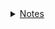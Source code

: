 <div id="content_tree"><details><summary><a href="https://github.com/hzwdachui/Notes/tree/master/.">Notes</a></summary><blockquote id="https://github.com/hzwdachui/Notes/tree/master/."><details><summary><a href="https://github.com/hzwdachui/Notes/tree/master/C">C</a></summary><blockquote id="https://github.com/hzwdachui/Notes/tree/master/C"><p id="https://github.com/hzwdachui/Notes/blob/master/C/C_notes.md"><a href="https://github.com/hzwdachui/Notes/blob/master/C/C_notes.md">C_notes.md</a></p><p id="https://github.com/hzwdachui/Notes/blob/master/C/gdb.md"><a href="https://github.com/hzwdachui/Notes/blob/master/C/gdb.md">gdb.md</a></p><p id="https://github.com/hzwdachui/Notes/blob/master/C/Makefile.md"><a href="https://github.com/hzwdachui/Notes/blob/master/C/Makefile.md">Makefile.md</a></p><p id="https://github.com/hzwdachui/Notes/blob/master/C/valgrind.md"><a href="https://github.com/hzwdachui/Notes/blob/master/C/valgrind.md">valgrind.md</a></p></blockquote></details><p id="https://github.com/hzwdachui/Notes/blob/master/cheatsheet.py"><a href="https://github.com/hzwdachui/Notes/blob/master/cheatsheet.py">cheatsheet.py</a></p><details><summary><a href="https://github.com/hzwdachui/Notes/tree/master/Docker">Docker</a></summary><blockquote id="https://github.com/hzwdachui/Notes/tree/master/Docker"><p id="https://github.com/hzwdachui/Notes/blob/master/Docker/Docker-compose%20部署Flask+celery+MySQL+redis.md"><a href="https://github.com/hzwdachui/Notes/blob/master/Docker/Docker-compose%20部署Flask+celery+MySQL+redis.md">Docker-compose 部署Flask+celery+MySQL+redis.md</a></p><p id="https://github.com/hzwdachui/Notes/blob/master/Docker/Docker.md"><a href="https://github.com/hzwdachui/Notes/blob/master/Docker/Docker.md">Docker.md</a></p><p id="https://github.com/hzwdachui/Notes/blob/master/Docker/docker镜像减小一次经历.md"><a href="https://github.com/hzwdachui/Notes/blob/master/Docker/docker镜像减小一次经历.md">docker镜像减小一次经历.md</a></p></blockquote></details><p id="https://github.com/hzwdachui/Notes/blob/master/generate_content.py"><a href="https://github.com/hzwdachui/Notes/blob/master/generate_content.py">generate_content.py</a></p><p id="https://github.com/hzwdachui/Notes/blob/master/generate_content2.py"><a href="https://github.com/hzwdachui/Notes/blob/master/generate_content2.py">generate_content2.py</a></p><p id="https://github.com/hzwdachui/Notes/blob/master/generate_content3.py"><a href="https://github.com/hzwdachui/Notes/blob/master/generate_content3.py">generate_content3.py</a></p><details><summary><a href="https://github.com/hzwdachui/Notes/tree/master/Java笔记">Java笔记</a></summary><blockquote id="https://github.com/hzwdachui/Notes/tree/master/Java笔记"><p id="https://github.com/hzwdachui/Notes/blob/master/Java笔记/Java%20Concurrency.md"><a href="https://github.com/hzwdachui/Notes/blob/master/Java笔记/Java%20Concurrency.md">Java Concurrency.md</a></p><details><summary><a href="https://github.com/hzwdachui/Notes/tree/master/Java笔记/Java后端面试">Java后端面试</a></summary><blockquote id="https://github.com/hzwdachui/Notes/tree/master/Java笔记/Java后端面试"><p id="https://github.com/hzwdachui/Notes/blob/master/Java笔记/Java后端面试/Android基础.md"><a href="https://github.com/hzwdachui/Notes/blob/master/Java笔记/Java后端面试/Android基础.md">Android基础.md</a></p><p id="https://github.com/hzwdachui/Notes/blob/master/Java笔记/Java后端面试/HashTable.md"><a href="https://github.com/hzwdachui/Notes/blob/master/Java笔记/Java后端面试/HashTable.md">HashTable.md</a></p><p id="https://github.com/hzwdachui/Notes/blob/master/Java笔记/Java后端面试/Java多线程和并发.md"><a href="https://github.com/hzwdachui/Notes/blob/master/Java笔记/Java后端面试/Java多线程和并发.md">Java多线程和并发.md</a></p><p id="https://github.com/hzwdachui/Notes/blob/master/Java笔记/Java后端面试/JVM.md"><a href="https://github.com/hzwdachui/Notes/blob/master/Java笔记/Java后端面试/JVM.md">JVM.md</a></p><p id="https://github.com/hzwdachui/Notes/blob/master/Java笔记/Java后端面试/OO.md"><a href="https://github.com/hzwdachui/Notes/blob/master/Java笔记/Java后端面试/OO.md">OO.md</a></p><p id="https://github.com/hzwdachui/Notes/blob/master/Java笔记/Java后端面试/README.md"><a href="https://github.com/hzwdachui/Notes/blob/master/Java笔记/Java后端面试/README.md">README.md</a></p><p id="https://github.com/hzwdachui/Notes/blob/master/Java笔记/Java后端面试/Spring.md"><a href="https://github.com/hzwdachui/Notes/blob/master/Java笔记/Java后端面试/Spring.md">Spring.md</a></p><p id="https://github.com/hzwdachui/Notes/blob/master/Java笔记/Java后端面试/数据库基础.md"><a href="https://github.com/hzwdachui/Notes/blob/master/Java笔记/Java后端面试/数据库基础.md">数据库基础.md</a></p><p id="https://github.com/hzwdachui/Notes/blob/master/Java笔记/Java后端面试/算法.md"><a href="https://github.com/hzwdachui/Notes/blob/master/Java笔记/Java后端面试/算法.md">算法.md</a></p><p id="https://github.com/hzwdachui/Notes/blob/master/Java笔记/Java后端面试/计算机网络.md"><a href="https://github.com/hzwdachui/Notes/blob/master/Java笔记/Java后端面试/计算机网络.md">计算机网络.md</a></p><p id="https://github.com/hzwdachui/Notes/blob/master/Java笔记/Java后端面试/计算机网络OSI七层模型.jpg"><a href="https://github.com/hzwdachui/Notes/blob/master/Java笔记/Java后端面试/计算机网络OSI七层模型.jpg">计算机网络OSI七层模型.jpg</a></p><p id="https://github.com/hzwdachui/Notes/blob/master/Java笔记/Java后端面试/进程线程通信.md"><a href="https://github.com/hzwdachui/Notes/blob/master/Java笔记/Java后端面试/进程线程通信.md">进程线程通信.md</a></p></blockquote></details><details><summary><a href="https://github.com/hzwdachui/Notes/tree/master/Java笔记/Java并发编程的艺术">Java并发编程的艺术</a></summary><blockquote id="https://github.com/hzwdachui/Notes/tree/master/Java笔记/Java并发编程的艺术"><p id="https://github.com/hzwdachui/Notes/blob/master/Java笔记/Java并发编程的艺术/Java并发编程的艺术-13个原子操作类.md"><a href="https://github.com/hzwdachui/Notes/blob/master/Java笔记/Java并发编程的艺术/Java并发编程的艺术-13个原子操作类.md">Java并发编程的艺术-13个原子操作类.md</a></p><p id="https://github.com/hzwdachui/Notes/blob/master/Java笔记/Java并发编程的艺术/Java并发编程的艺术-Executor框架.md"><a href="https://github.com/hzwdachui/Notes/blob/master/Java笔记/Java并发编程的艺术/Java并发编程的艺术-Executor框架.md">Java并发编程的艺术-Executor框架.md</a></p><p id="https://github.com/hzwdachui/Notes/blob/master/Java笔记/Java并发编程的艺术/Java并发编程的艺术-Java中的并发工具类.md"><a href="https://github.com/hzwdachui/Notes/blob/master/Java笔记/Java并发编程的艺术/Java并发编程的艺术-Java中的并发工具类.md">Java并发编程的艺术-Java中的并发工具类.md</a></p><p id="https://github.com/hzwdachui/Notes/blob/master/Java笔记/Java并发编程的艺术/Java并发编程的艺术-Java中的线程池.md"><a href="https://github.com/hzwdachui/Notes/blob/master/Java笔记/Java并发编程的艺术/Java并发编程的艺术-Java中的线程池.md">Java并发编程的艺术-Java中的线程池.md</a></p><p id="https://github.com/hzwdachui/Notes/blob/master/Java笔记/Java并发编程的艺术/Java并发编程的艺术-Java中的锁.md"><a href="https://github.com/hzwdachui/Notes/blob/master/Java笔记/Java并发编程的艺术/Java并发编程的艺术-Java中的锁.md">Java并发编程的艺术-Java中的锁.md</a></p><p id="https://github.com/hzwdachui/Notes/blob/master/Java笔记/Java并发编程的艺术/Java并发编程的艺术-Java内存模型.md"><a href="https://github.com/hzwdachui/Notes/blob/master/Java笔记/Java并发编程的艺术/Java并发编程的艺术-Java内存模型.md">Java并发编程的艺术-Java内存模型.md</a></p><p id="https://github.com/hzwdachui/Notes/blob/master/Java笔记/Java并发编程的艺术/Java并发编程的艺术-Java并发容器和框架.md"><a href="https://github.com/hzwdachui/Notes/blob/master/Java笔记/Java并发编程的艺术/Java并发编程的艺术-Java并发容器和框架.md">Java并发编程的艺术-Java并发容器和框架.md</a></p><p id="https://github.com/hzwdachui/Notes/blob/master/Java笔记/Java并发编程的艺术/Java并发编程的艺术-Java并发机制的底层实现原理.md"><a href="https://github.com/hzwdachui/Notes/blob/master/Java笔记/Java并发编程的艺术/Java并发编程的艺术-Java并发机制的底层实现原理.md">Java并发编程的艺术-Java并发机制的底层实现原理.md</a></p><p id="https://github.com/hzwdachui/Notes/blob/master/Java笔记/Java并发编程的艺术/Java并发编程的艺术-并发编程的挑战.md"><a href="https://github.com/hzwdachui/Notes/blob/master/Java笔记/Java并发编程的艺术/Java并发编程的艺术-并发编程的挑战.md">Java并发编程的艺术-并发编程的挑战.md</a></p></blockquote></details><p id="https://github.com/hzwdachui/Notes/blob/master/Java笔记/Java笔记.md"><a href="https://github.com/hzwdachui/Notes/blob/master/Java笔记/Java笔记.md">Java笔记.md</a></p><details><summary><a href="https://github.com/hzwdachui/Notes/tree/master/Java笔记/Spring">Spring</a></summary><blockquote id="https://github.com/hzwdachui/Notes/tree/master/Java笔记/Spring"><p id="https://github.com/hzwdachui/Notes/blob/master/Java笔记/Spring/Spring.md"><a href="https://github.com/hzwdachui/Notes/blob/master/Java笔记/Spring/Spring.md">Spring.md</a></p></blockquote></details></blockquote></details><details><summary><a href="https://github.com/hzwdachui/Notes/tree/master/Mysql">Mysql</a></summary><blockquote id="https://github.com/hzwdachui/Notes/tree/master/Mysql"><p id="https://github.com/hzwdachui/Notes/blob/master/Mysql/MySQL使用笔记.md"><a href="https://github.com/hzwdachui/Notes/blob/master/Mysql/MySQL使用笔记.md">MySQL使用笔记.md</a></p><p id="https://github.com/hzwdachui/Notes/blob/master/Mysql/MySQL数据库.md"><a href="https://github.com/hzwdachui/Notes/blob/master/Mysql/MySQL数据库.md">MySQL数据库.md</a></p><p id="https://github.com/hzwdachui/Notes/blob/master/Mysql/sql面试.md"><a href="https://github.com/hzwdachui/Notes/blob/master/Mysql/sql面试.md">sql面试.md</a></p><p id="https://github.com/hzwdachui/Notes/blob/master/Mysql/删除.png"><a href="https://github.com/hzwdachui/Notes/blob/master/Mysql/删除.png">删除.png</a></p><p id="https://github.com/hzwdachui/Notes/blob/master/Mysql/插入.png"><a href="https://github.com/hzwdachui/Notes/blob/master/Mysql/插入.png">插入.png</a></p><p id="https://github.com/hzwdachui/Notes/blob/master/Mysql/数据库增量任务.md"><a href="https://github.com/hzwdachui/Notes/blob/master/Mysql/数据库增量任务.md">数据库增量任务.md</a></p><p id="https://github.com/hzwdachui/Notes/blob/master/Mysql/数据库查询优化.md"><a href="https://github.com/hzwdachui/Notes/blob/master/Mysql/数据库查询优化.md">数据库查询优化.md</a></p><p id="https://github.com/hzwdachui/Notes/blob/master/Mysql/补充知识点.md"><a href="https://github.com/hzwdachui/Notes/blob/master/Mysql/补充知识点.md">补充知识点.md</a></p></blockquote></details><details><summary><a href="https://github.com/hzwdachui/Notes/tree/master/Nodemcu">Nodemcu</a></summary><blockquote id="https://github.com/hzwdachui/Notes/tree/master/Nodemcu"><p id="https://github.com/hzwdachui/Notes/blob/master/Nodemcu/Keypad.png"><a href="https://github.com/hzwdachui/Notes/blob/master/Nodemcu/Keypad.png">Keypad.png</a></p><p id="https://github.com/hzwdachui/Notes/blob/master/Nodemcu/Keypad_ESP8266_Steckplatine.png"><a href="https://github.com/hzwdachui/Notes/blob/master/Nodemcu/Keypad_ESP8266_Steckplatine.png">Keypad_ESP8266_Steckplatine.png</a></p><p id="https://github.com/hzwdachui/Notes/blob/master/Nodemcu/NodeMCU%20GPIOs.png"><a href="https://github.com/hzwdachui/Notes/blob/master/Nodemcu/NodeMCU%20GPIOs.png">NodeMCU GPIOs.png</a></p><p id="https://github.com/hzwdachui/Notes/blob/master/Nodemcu/Nodemcu%20http%20server.md"><a href="https://github.com/hzwdachui/Notes/blob/master/Nodemcu/Nodemcu%20http%20server.md">Nodemcu http server.md</a></p><p id="https://github.com/hzwdachui/Notes/blob/master/Nodemcu/Nodemcu%20使用Arduino%20IDE运行示例程序.md"><a href="https://github.com/hzwdachui/Notes/blob/master/Nodemcu/Nodemcu%20使用Arduino%20IDE运行示例程序.md">Nodemcu 使用Arduino IDE运行示例程序.md</a></p><p id="https://github.com/hzwdachui/Notes/blob/master/Nodemcu/Nodemcu数字键盘.md"><a href="https://github.com/hzwdachui/Notes/blob/master/Nodemcu/Nodemcu数字键盘.md">Nodemcu数字键盘.md</a></p><p id="https://github.com/hzwdachui/Notes/blob/master/Nodemcu/Nodemcu通讯.md"><a href="https://github.com/hzwdachui/Notes/blob/master/Nodemcu/Nodemcu通讯.md">Nodemcu通讯.md</a></p><p id="https://github.com/hzwdachui/Notes/blob/master/Nodemcu/result.png"><a href="https://github.com/hzwdachui/Notes/blob/master/Nodemcu/result.png">result.png</a></p></blockquote></details><details><summary><a href="https://github.com/hzwdachui/Notes/tree/master/Pyhton笔记">Pyhton笔记</a></summary><blockquote id="https://github.com/hzwdachui/Notes/tree/master/Pyhton笔记"><p id="https://github.com/hzwdachui/Notes/blob/master/Pyhton笔记/json_mysql_python.md"><a href="https://github.com/hzwdachui/Notes/blob/master/Pyhton笔记/json_mysql_python.md">json_mysql_python.md</a></p><p id="https://github.com/hzwdachui/Notes/blob/master/Pyhton笔记/python_request.md"><a href="https://github.com/hzwdachui/Notes/blob/master/Pyhton笔记/python_request.md">python_request.md</a></p><p id="https://github.com/hzwdachui/Notes/blob/master/Pyhton笔记/python入门笔记.md"><a href="https://github.com/hzwdachui/Notes/blob/master/Pyhton笔记/python入门笔记.md">python入门笔记.md</a></p><p id="https://github.com/hzwdachui/Notes/blob/master/Pyhton笔记/python图片.md"><a href="https://github.com/hzwdachui/Notes/blob/master/Pyhton笔记/python图片.md">python图片.md</a></p><p id="https://github.com/hzwdachui/Notes/blob/master/Pyhton笔记/python编译.md"><a href="https://github.com/hzwdachui/Notes/blob/master/Pyhton笔记/python编译.md">python编译.md</a></p><p id="https://github.com/hzwdachui/Notes/blob/master/Pyhton笔记/pytorch_jit.md"><a href="https://github.com/hzwdachui/Notes/blob/master/Pyhton笔记/pytorch_jit.md">pytorch_jit.md</a></p><p id="https://github.com/hzwdachui/Notes/blob/master/Pyhton笔记/virtualenv.md"><a href="https://github.com/hzwdachui/Notes/blob/master/Pyhton笔记/virtualenv.md">virtualenv.md</a></p></blockquote></details><details><summary><a href="https://github.com/hzwdachui/Notes/tree/master/React">React</a></summary><blockquote id="https://github.com/hzwdachui/Notes/tree/master/React"><p id="https://github.com/hzwdachui/Notes/blob/master/React/flux.png"><a href="https://github.com/hzwdachui/Notes/blob/master/React/flux.png">flux.png</a></p><p id="https://github.com/hzwdachui/Notes/blob/master/React/React%20Cheetsheet.md"><a href="https://github.com/hzwdachui/Notes/blob/master/React/React%20Cheetsheet.md">React Cheetsheet.md</a></p><p id="https://github.com/hzwdachui/Notes/blob/master/React/微信截图_20200317173759.png"><a href="https://github.com/hzwdachui/Notes/blob/master/React/微信截图_20200317173759.png">微信截图_20200317173759.png</a></p></blockquote></details><p id="https://github.com/hzwdachui/Notes/blob/master/README.md"><a href="https://github.com/hzwdachui/Notes/blob/master/README.md">README.md</a></p><details><summary><a href="https://github.com/hzwdachui/Notes/tree/master/Redis">Redis</a></summary><blockquote id="https://github.com/hzwdachui/Notes/tree/master/Redis"><p id="https://github.com/hzwdachui/Notes/blob/master/Redis/redis_notes.md"><a href="https://github.com/hzwdachui/Notes/blob/master/Redis/redis_notes.md">redis_notes.md</a></p><p id="https://github.com/hzwdachui/Notes/blob/master/Redis/缓存穿透击穿雪崩.md"><a href="https://github.com/hzwdachui/Notes/blob/master/Redis/缓存穿透击穿雪崩.md">缓存穿透击穿雪崩.md</a></p></blockquote></details><p id="https://github.com/hzwdachui/Notes/blob/master/stdio.py"><a href="https://github.com/hzwdachui/Notes/blob/master/stdio.py">stdio.py</a></p><details><summary><a href="https://github.com/hzwdachui/Notes/tree/master/WebApp">WebApp</a></summary><blockquote id="https://github.com/hzwdachui/Notes/tree/master/WebApp"><p id="https://github.com/hzwdachui/Notes/blob/master/WebApp/Ajax笔记.md"><a href="https://github.com/hzwdachui/Notes/blob/master/WebApp/Ajax笔记.md">Ajax笔记.md</a></p><p id="https://github.com/hzwdachui/Notes/blob/master/WebApp/celery.md"><a href="https://github.com/hzwdachui/Notes/blob/master/WebApp/celery.md">celery.md</a></p><p id="https://github.com/hzwdachui/Notes/blob/master/WebApp/Flask_App.md"><a href="https://github.com/hzwdachui/Notes/blob/master/WebApp/Flask_App.md">Flask_App.md</a></p><p id="https://github.com/hzwdachui/Notes/blob/master/WebApp/From表单.md"><a href="https://github.com/hzwdachui/Notes/blob/master/WebApp/From表单.md">From表单.md</a></p><p id="https://github.com/hzwdachui/Notes/blob/master/WebApp/Gem安装.md"><a href="https://github.com/hzwdachui/Notes/blob/master/WebApp/Gem安装.md">Gem安装.md</a></p><p id="https://github.com/hzwdachui/Notes/blob/master/WebApp/React_Cheetsheet.md"><a href="https://github.com/hzwdachui/Notes/blob/master/WebApp/React_Cheetsheet.md">React_Cheetsheet.md</a></p><p id="https://github.com/hzwdachui/Notes/blob/master/WebApp/RESTful_API.md"><a href="https://github.com/hzwdachui/Notes/blob/master/WebApp/RESTful_API.md">RESTful_API.md</a></p><details><summary><a href="https://github.com/hzwdachui/Notes/tree/master/WebApp/Webcam">Webcam</a></summary><blockquote id="https://github.com/hzwdachui/Notes/tree/master/WebApp/Webcam"><p id="https://github.com/hzwdachui/Notes/blob/master/WebApp/Webcam/test.html"><a href="https://github.com/hzwdachui/Notes/blob/master/WebApp/Webcam/test.html">test.html</a></p><p id="https://github.com/hzwdachui/Notes/blob/master/WebApp/Webcam/webcam.html"><a href="https://github.com/hzwdachui/Notes/blob/master/WebApp/Webcam/webcam.html">webcam.html</a></p><p id="https://github.com/hzwdachui/Notes/blob/master/WebApp/Webcam/webcam.js"><a href="https://github.com/hzwdachui/Notes/blob/master/WebApp/Webcam/webcam.js">webcam.js</a></p></blockquote></details><p id="https://github.com/hzwdachui/Notes/blob/master/WebApp/wsgi.md"><a href="https://github.com/hzwdachui/Notes/blob/master/WebApp/wsgi.md">wsgi.md</a></p><p id="https://github.com/hzwdachui/Notes/blob/master/WebApp/微服务.md"><a href="https://github.com/hzwdachui/Notes/blob/master/WebApp/微服务.md">微服务.md</a></p><p id="https://github.com/hzwdachui/Notes/blob/master/WebApp/微服务架构.md"><a href="https://github.com/hzwdachui/Notes/blob/master/WebApp/微服务架构.md">微服务架构.md</a></p></blockquote></details><details><summary><a href="https://github.com/hzwdachui/Notes/tree/master/工具">工具</a></summary><blockquote id="https://github.com/hzwdachui/Notes/tree/master/工具"><details><summary><a href="https://github.com/hzwdachui/Notes/tree/master/工具/Git">Git</a></summary><blockquote id="https://github.com/hzwdachui/Notes/tree/master/工具/Git"><p id="https://github.com/hzwdachui/Notes/blob/master/工具/Git/git.md"><a href="https://github.com/hzwdachui/Notes/blob/master/工具/Git/git.md">git.md</a></p><p id="https://github.com/hzwdachui/Notes/blob/master/工具/Git/github_page.md"><a href="https://github.com/hzwdachui/Notes/blob/master/工具/Git/github_page.md">github_page.md</a></p><p id="https://github.com/hzwdachui/Notes/blob/master/工具/Git/uploadToGithub.md"><a href="https://github.com/hzwdachui/Notes/blob/master/工具/Git/uploadToGithub.md">uploadToGithub.md</a></p></blockquote></details><p id="https://github.com/hzwdachui/Notes/blob/master/工具/markdownpad2配置.md"><a href="https://github.com/hzwdachui/Notes/blob/master/工具/markdownpad2配置.md">markdownpad2配置.md</a></p><p id="https://github.com/hzwdachui/Notes/blob/master/工具/折腾wsl.md"><a href="https://github.com/hzwdachui/Notes/blob/master/工具/折腾wsl.md">折腾wsl.md</a></p><p id="https://github.com/hzwdachui/Notes/blob/master/工具/推荐Typora_渲染效果比markdownpad好"><a href="https://github.com/hzwdachui/Notes/blob/master/工具/推荐Typora_渲染效果比markdownpad好">推荐Typora_渲染效果比markdownpad好</a></p><details><summary><a href="https://github.com/hzwdachui/Notes/tree/master/工具/编辑器">编辑器</a></summary><blockquote id="https://github.com/hzwdachui/Notes/tree/master/工具/编辑器"><p id="https://github.com/hzwdachui/Notes/blob/master/工具/编辑器/Emacs学习.md"><a href="https://github.com/hzwdachui/Notes/blob/master/工具/编辑器/Emacs学习.md">Emacs学习.md</a></p><p id="https://github.com/hzwdachui/Notes/blob/master/工具/编辑器/pychram远程开发.md"><a href="https://github.com/hzwdachui/Notes/blob/master/工具/编辑器/pychram远程开发.md">pychram远程开发.md</a></p></blockquote></details></blockquote></details><details><summary><a href="https://github.com/hzwdachui/Notes/tree/master/未填坑">未填坑</a></summary><blockquote id="https://github.com/hzwdachui/Notes/tree/master/未填坑"><p id="https://github.com/hzwdachui/Notes/blob/master/未填坑/FreeRTOS.md"><a href="https://github.com/hzwdachui/Notes/blob/master/未填坑/FreeRTOS.md">FreeRTOS.md</a></p><p id="https://github.com/hzwdachui/Notes/blob/master/未填坑/go入门.md"><a href="https://github.com/hzwdachui/Notes/blob/master/未填坑/go入门.md">go入门.md</a></p><p id="https://github.com/hzwdachui/Notes/blob/master/未填坑/杂.md"><a href="https://github.com/hzwdachui/Notes/blob/master/未填坑/杂.md">杂.md</a></p><p id="https://github.com/hzwdachui/Notes/blob/master/未填坑/测试.md"><a href="https://github.com/hzwdachui/Notes/blob/master/未填坑/测试.md">测试.md</a></p></blockquote></details><details><summary><a href="https://github.com/hzwdachui/Notes/tree/master/树莓派">树莓派</a></summary><blockquote id="https://github.com/hzwdachui/Notes/tree/master/树莓派"><p id="https://github.com/hzwdachui/Notes/blob/master/树莓派/折腾树莓派.md"><a href="https://github.com/hzwdachui/Notes/blob/master/树莓派/折腾树莓派.md">折腾树莓派.md</a></p></blockquote></details><details><summary><a href="https://github.com/hzwdachui/Notes/tree/master/计算机基础">计算机基础</a></summary><blockquote id="https://github.com/hzwdachui/Notes/tree/master/计算机基础"><p id="https://github.com/hzwdachui/Notes/blob/master/计算机基础/HTTP(S)协议.md"><a href="https://github.com/hzwdachui/Notes/blob/master/计算机基础/HTTP(S)协议.md">HTTP(S)协议.md</a></p><p id="https://github.com/hzwdachui/Notes/blob/master/计算机基础/Introducing%20ARM%20assembly%20language.md"><a href="https://github.com/hzwdachui/Notes/blob/master/计算机基础/Introducing%20ARM%20assembly%20language.md">Introducing ARM assembly language.md</a></p><p id="https://github.com/hzwdachui/Notes/blob/master/计算机基础/Linux%20IPC.md"><a href="https://github.com/hzwdachui/Notes/blob/master/计算机基础/Linux%20IPC.md">Linux IPC.md</a></p><p id="https://github.com/hzwdachui/Notes/blob/master/计算机基础/LinuxC++.md"><a href="https://github.com/hzwdachui/Notes/blob/master/计算机基础/LinuxC++.md">LinuxC++.md</a></p><p id="https://github.com/hzwdachui/Notes/blob/master/计算机基础/LRU.md"><a href="https://github.com/hzwdachui/Notes/blob/master/计算机基础/LRU.md">LRU.md</a></p><p id="https://github.com/hzwdachui/Notes/blob/master/计算机基础/LRU等.md"><a href="https://github.com/hzwdachui/Notes/blob/master/计算机基础/LRU等.md">LRU等.md</a></p><details><summary><a href="https://github.com/hzwdachui/Notes/tree/master/计算机基础/OS">OS</a></summary><blockquote id="https://github.com/hzwdachui/Notes/tree/master/计算机基础/OS"><p id="https://github.com/hzwdachui/Notes/blob/master/计算机基础/OS/IO多路复用.md"><a href="https://github.com/hzwdachui/Notes/blob/master/计算机基础/OS/IO多路复用.md">IO多路复用.md</a></p><p id="https://github.com/hzwdachui/Notes/blob/master/计算机基础/OS/socket.md"><a href="https://github.com/hzwdachui/Notes/blob/master/计算机基础/OS/socket.md">socket.md</a></p><p id="https://github.com/hzwdachui/Notes/blob/master/计算机基础/OS/信号量管程和同步.md"><a href="https://github.com/hzwdachui/Notes/blob/master/计算机基础/OS/信号量管程和同步.md">信号量管程和同步.md</a></p><details><summary><a href="https://github.com/hzwdachui/Notes/tree/master/计算机基础/OS/清华os笔记">清华os笔记</a></summary><blockquote id="https://github.com/hzwdachui/Notes/tree/master/计算机基础/OS/清华os笔记"><p id="https://github.com/hzwdachui/Notes/blob/master/计算机基础/OS/清华os笔记/10信号量和管程.md"><a href="https://github.com/hzwdachui/Notes/blob/master/计算机基础/OS/清华os笔记/10信号量和管程.md">10信号量和管程.md</a></p><p id="https://github.com/hzwdachui/Notes/blob/master/计算机基础/OS/清华os笔记/11死锁.md"><a href="https://github.com/hzwdachui/Notes/blob/master/计算机基础/OS/清华os笔记/11死锁.md">11死锁.md</a></p><p id="https://github.com/hzwdachui/Notes/blob/master/计算机基础/OS/清华os笔记/11补充IPC.md"><a href="https://github.com/hzwdachui/Notes/blob/master/计算机基础/OS/清华os笔记/11补充IPC.md">11补充IPC.md</a></p><p id="https://github.com/hzwdachui/Notes/blob/master/计算机基础/OS/清华os笔记/12文件系统.md"><a href="https://github.com/hzwdachui/Notes/blob/master/计算机基础/OS/清华os笔记/12文件系统.md">12文件系统.md</a></p><p id="https://github.com/hzwdachui/Notes/blob/master/计算机基础/OS/清华os笔记/3456内存.md"><a href="https://github.com/hzwdachui/Notes/blob/master/计算机基础/OS/清华os笔记/3456内存.md">3456内存.md</a></p><p id="https://github.com/hzwdachui/Notes/blob/master/计算机基础/OS/清华os笔记/34物理内存管理.md"><a href="https://github.com/hzwdachui/Notes/blob/master/计算机基础/OS/清华os笔记/34物理内存管理.md">34物理内存管理.md</a></p><p id="https://github.com/hzwdachui/Notes/blob/master/计算机基础/OS/清华os笔记/56虚拟内存.md"><a href="https://github.com/hzwdachui/Notes/blob/master/计算机基础/OS/清华os笔记/56虚拟内存.md">56虚拟内存.md</a></p><p id="https://github.com/hzwdachui/Notes/blob/master/计算机基础/OS/清华os笔记/7进程管理.md"><a href="https://github.com/hzwdachui/Notes/blob/master/计算机基础/OS/清华os笔记/7进程管理.md">7进程管理.md</a></p><p id="https://github.com/hzwdachui/Notes/blob/master/计算机基础/OS/清华os笔记/9同步.md"><a href="https://github.com/hzwdachui/Notes/blob/master/计算机基础/OS/清华os笔记/9同步.md">9同步.md</a></p><p id="https://github.com/hzwdachui/Notes/blob/master/计算机基础/OS/清华os笔记/folk()1.png"><a href="https://github.com/hzwdachui/Notes/blob/master/计算机基础/OS/清华os笔记/folk()1.png">folk()1.png</a></p><p id="https://github.com/hzwdachui/Notes/blob/master/计算机基础/OS/清华os笔记/folk()2.png"><a href="https://github.com/hzwdachui/Notes/blob/master/计算机基础/OS/清华os笔记/folk()2.png">folk()2.png</a></p><p id="https://github.com/hzwdachui/Notes/blob/master/计算机基础/OS/清华os笔记/lec17-第十七讲%20同步互斥.pptx"><a href="https://github.com/hzwdachui/Notes/blob/master/计算机基础/OS/清华os笔记/lec17-第十七讲%20同步互斥.pptx">lec17-第十七讲 同步互斥.pptx</a></p><p id="https://github.com/hzwdachui/Notes/blob/master/计算机基础/OS/清华os笔记/lec18-第十八讲%20信号量和管程-1.pptx"><a href="https://github.com/hzwdachui/Notes/blob/master/计算机基础/OS/清华os笔记/lec18-第十八讲%20信号量和管程-1.pptx">lec18-第十八讲 信号量和管程-1.pptx</a></p><p id="https://github.com/hzwdachui/Notes/blob/master/计算机基础/OS/清华os笔记/lec5-第五讲%20物理内存管理%20%20连续内存分配-chy1.pptx"><a href="https://github.com/hzwdachui/Notes/blob/master/计算机基础/OS/清华os笔记/lec5-第五讲%20物理内存管理%20%20连续内存分配-chy1.pptx">lec5-第五讲 物理内存管理  连续内存分配-chy1.pptx</a></p><p id="https://github.com/hzwdachui/Notes/blob/master/计算机基础/OS/清华os笔记/lec6-第六讲%20物理内存管理%20%20非连续内存分配-1.pptx"><a href="https://github.com/hzwdachui/Notes/blob/master/计算机基础/OS/清华os笔记/lec6-第六讲%20物理内存管理%20%20非连续内存分配-1.pptx">lec6-第六讲 物理内存管理  非连续内存分配-1.pptx</a></p><p id="https://github.com/hzwdachui/Notes/blob/master/计算机基础/OS/清华os笔记/lec7-第七讲%20实验二%20物理内存管理.pptx"><a href="https://github.com/hzwdachui/Notes/blob/master/计算机基础/OS/清华os笔记/lec7-第七讲%20实验二%20物理内存管理.pptx">lec7-第七讲 实验二 物理内存管理.pptx</a></p><p id="https://github.com/hzwdachui/Notes/blob/master/计算机基础/OS/清华os笔记/查询页表.jpg"><a href="https://github.com/hzwdachui/Notes/blob/master/计算机基础/OS/清华os笔记/查询页表.jpg">查询页表.jpg</a></p><p id="https://github.com/hzwdachui/Notes/blob/master/计算机基础/OS/清华os笔记/段地址空间.png"><a href="https://github.com/hzwdachui/Notes/blob/master/计算机基础/OS/清华os笔记/段地址空间.png">段地址空间.png</a></p><p id="https://github.com/hzwdachui/Notes/blob/master/计算机基础/OS/清华os笔记/消息队列.png"><a href="https://github.com/hzwdachui/Notes/blob/master/计算机基础/OS/清华os笔记/消息队列.png">消息队列.png</a></p><p id="https://github.com/hzwdachui/Notes/blob/master/计算机基础/OS/清华os笔记/管道.png"><a href="https://github.com/hzwdachui/Notes/blob/master/计算机基础/OS/清华os笔记/管道.png">管道.png</a></p><p id="https://github.com/hzwdachui/Notes/blob/master/计算机基础/OS/清华os笔记/虚拟文件系统.jpg"><a href="https://github.com/hzwdachui/Notes/blob/master/计算机基础/OS/清华os笔记/虚拟文件系统.jpg">虚拟文件系统.jpg</a></p><p id="https://github.com/hzwdachui/Notes/blob/master/计算机基础/OS/清华os笔记/进程状态.png"><a href="https://github.com/hzwdachui/Notes/blob/master/计算机基础/OS/清华os笔记/进程状态.png">进程状态.png</a></p></blockquote></details><p id="https://github.com/hzwdachui/Notes/blob/master/计算机基础/OS/线程池.md"><a href="https://github.com/hzwdachui/Notes/blob/master/计算机基础/OS/线程池.md">线程池.md</a></p><p id="https://github.com/hzwdachui/Notes/blob/master/计算机基础/OS/进程线程协程.md"><a href="https://github.com/hzwdachui/Notes/blob/master/计算机基础/OS/进程线程协程.md">进程线程协程.md</a></p></blockquote></details><p id="https://github.com/hzwdachui/Notes/blob/master/计算机基础/POSIX.md"><a href="https://github.com/hzwdachui/Notes/blob/master/计算机基础/POSIX.md">POSIX.md</a></p><details><summary><a href="https://github.com/hzwdachui/Notes/tree/master/计算机基础/数据结构">数据结构</a></summary><blockquote id="https://github.com/hzwdachui/Notes/tree/master/计算机基础/数据结构"><p id="https://github.com/hzwdachui/Notes/blob/master/计算机基础/数据结构/C++%20Containers.md"><a href="https://github.com/hzwdachui/Notes/blob/master/计算机基础/数据结构/C++%20Containers.md">C++ Containers.md</a></p><p id="https://github.com/hzwdachui/Notes/blob/master/计算机基础/数据结构/HashTable.md"><a href="https://github.com/hzwdachui/Notes/blob/master/计算机基础/数据结构/HashTable.md">HashTable.md</a></p><p id="https://github.com/hzwdachui/Notes/blob/master/计算机基础/数据结构/树.md"><a href="https://github.com/hzwdachui/Notes/blob/master/计算机基础/数据结构/树.md">树.md</a></p></blockquote></details></blockquote></details><details><summary><a href="https://github.com/hzwdachui/Notes/tree/master/设计模式">设计模式</a></summary><blockquote id="https://github.com/hzwdachui/Notes/tree/master/设计模式"><p id="https://github.com/hzwdachui/Notes/blob/master/设计模式/设计模式.md"><a href="https://github.com/hzwdachui/Notes/blob/master/设计模式/设计模式.md">设计模式.md</a></p></blockquote></details><details><summary><a href="https://github.com/hzwdachui/Notes/tree/master/运维">运维</a></summary><blockquote id="https://github.com/hzwdachui/Notes/tree/master/运维"><p id="https://github.com/hzwdachui/Notes/blob/master/运维/cron_notes.md"><a href="https://github.com/hzwdachui/Notes/blob/master/运维/cron_notes.md">cron_notes.md</a></p><p id="https://github.com/hzwdachui/Notes/blob/master/运维/Linux_Command_Notes.md"><a href="https://github.com/hzwdachui/Notes/blob/master/运维/Linux_Command_Notes.md">Linux_Command_Notes.md</a></p><p id="https://github.com/hzwdachui/Notes/blob/master/运维/Linux命令.md"><a href="https://github.com/hzwdachui/Notes/blob/master/运维/Linux命令.md">Linux命令.md</a></p><p id="https://github.com/hzwdachui/Notes/blob/master/运维/screenm命令.md"><a href="https://github.com/hzwdachui/Notes/blob/master/运维/screenm命令.md">screenm命令.md</a></p><p id="https://github.com/hzwdachui/Notes/blob/master/运维/shell文件的写法.md"><a href="https://github.com/hzwdachui/Notes/blob/master/运维/shell文件的写法.md">shell文件的写法.md</a></p><p id="https://github.com/hzwdachui/Notes/blob/master/运维/windows_ssh.md"><a href="https://github.com/hzwdachui/Notes/blob/master/运维/windows_ssh.md">windows_ssh.md</a></p></blockquote></details><details><summary><a href="https://github.com/hzwdachui/Notes/tree/master/题目笔记">题目笔记</a></summary><blockquote id="https://github.com/hzwdachui/Notes/tree/master/题目笔记"><details><summary><a href="https://github.com/hzwdachui/Notes/tree/master/题目笔记/BFS">BFS</a></summary><blockquote id="https://github.com/hzwdachui/Notes/tree/master/题目笔记/BFS"><p id="https://github.com/hzwdachui/Notes/blob/master/题目笔记/BFS/BFS应用题.md"><a href="https://github.com/hzwdachui/Notes/blob/master/题目笔记/BFS/BFS应用题.md">BFS应用题.md</a></p><p id="https://github.com/hzwdachui/Notes/blob/master/题目笔记/BFS/TopSort.md"><a href="https://github.com/hzwdachui/Notes/blob/master/题目笔记/BFS/TopSort.md">TopSort.md</a></p><p id="https://github.com/hzwdachui/Notes/blob/master/题目笔记/BFS/岛屿.md"><a href="https://github.com/hzwdachui/Notes/blob/master/题目笔记/BFS/岛屿.md">岛屿.md</a></p></blockquote></details><details><summary><a href="https://github.com/hzwdachui/Notes/tree/master/题目笔记/Binary_tree">Binary_tree</a></summary><blockquote id="https://github.com/hzwdachui/Notes/tree/master/题目笔记/Binary_tree"><p id="https://github.com/hzwdachui/Notes/blob/master/题目笔记/Binary_tree/二叉搜索.md"><a href="https://github.com/hzwdachui/Notes/blob/master/题目笔记/Binary_tree/二叉搜索.md">二叉搜索.md</a></p><p id="https://github.com/hzwdachui/Notes/blob/master/题目笔记/Binary_tree/二叉树.md"><a href="https://github.com/hzwdachui/Notes/blob/master/题目笔记/Binary_tree/二叉树.md">二叉树.md</a></p><p id="https://github.com/hzwdachui/Notes/blob/master/题目笔记/Binary_tree/二叉树翻转.md"><a href="https://github.com/hzwdachui/Notes/blob/master/题目笔记/Binary_tree/二叉树翻转.md">二叉树翻转.md</a></p><p id="https://github.com/hzwdachui/Notes/blob/master/题目笔记/Binary_tree/二叉树遍历.md"><a href="https://github.com/hzwdachui/Notes/blob/master/题目笔记/Binary_tree/二叉树遍历.md">二叉树遍历.md</a></p><p id="https://github.com/hzwdachui/Notes/blob/master/题目笔记/Binary_tree/最近公共祖先LCA.md"><a href="https://github.com/hzwdachui/Notes/blob/master/题目笔记/Binary_tree/最近公共祖先LCA.md">最近公共祖先LCA.md</a></p></blockquote></details><details><summary><a href="https://github.com/hzwdachui/Notes/tree/master/题目笔记/DFS">DFS</a></summary><blockquote id="https://github.com/hzwdachui/Notes/tree/master/题目笔记/DFS"><p id="https://github.com/hzwdachui/Notes/blob/master/题目笔记/DFS/DFS.md"><a href="https://github.com/hzwdachui/Notes/blob/master/题目笔记/DFS/DFS.md">DFS.md</a></p></blockquote></details><p id="https://github.com/hzwdachui/Notes/blob/master/题目笔记/drawlintcodetree.py"><a href="https://github.com/hzwdachui/Notes/blob/master/题目笔记/drawlintcodetree.py">drawlintcodetree.py</a></p><p id="https://github.com/hzwdachui/Notes/blob/master/题目笔记/future.md"><a href="https://github.com/hzwdachui/Notes/blob/master/题目笔记/future.md">future.md</a></p><details><summary><a href="https://github.com/hzwdachui/Notes/tree/master/题目笔记/Heap_and_Hash">Heap_and_Hash</a></summary><blockquote id="https://github.com/hzwdachui/Notes/tree/master/题目笔记/Heap_and_Hash"><p id="https://github.com/hzwdachui/Notes/blob/master/题目笔记/Heap_and_Hash/priorityqueue.md"><a href="https://github.com/hzwdachui/Notes/blob/master/题目笔记/Heap_and_Hash/priorityqueue.md">priorityqueue.md</a></p><p id="https://github.com/hzwdachui/Notes/blob/master/题目笔记/Heap_and_Hash/堆化.md"><a href="https://github.com/hzwdachui/Notes/blob/master/题目笔记/Heap_and_Hash/堆化.md">堆化.md</a></p><p id="https://github.com/hzwdachui/Notes/blob/master/题目笔记/Heap_and_Hash/队列和栈互换.md"><a href="https://github.com/hzwdachui/Notes/blob/master/题目笔记/Heap_and_Hash/队列和栈互换.md">队列和栈互换.md</a></p></blockquote></details><p id="https://github.com/hzwdachui/Notes/blob/master/题目笔记/print.md"><a href="https://github.com/hzwdachui/Notes/blob/master/题目笔记/print.md">print.md</a></p><p id="https://github.com/hzwdachui/Notes/blob/master/题目笔记/python_collections.md"><a href="https://github.com/hzwdachui/Notes/blob/master/题目笔记/python_collections.md">python_collections.md</a></p><p id="https://github.com/hzwdachui/Notes/blob/master/题目笔记/Sort.md"><a href="https://github.com/hzwdachui/Notes/blob/master/题目笔记/Sort.md">Sort.md</a></p><details><summary><a href="https://github.com/hzwdachui/Notes/tree/master/题目笔记/Two_pointers">Two_pointers</a></summary><blockquote id="https://github.com/hzwdachui/Notes/tree/master/题目笔记/Two_pointers"><p id="https://github.com/hzwdachui/Notes/blob/master/题目笔记/Two_pointers/Two_Pointers.md"><a href="https://github.com/hzwdachui/Notes/blob/master/题目笔记/Two_pointers/Two_Pointers.md">Two_Pointers.md</a></p></blockquote></details><details><summary><a href="https://github.com/hzwdachui/Notes/tree/master/题目笔记/一些面经">一些面经</a></summary><blockquote id="https://github.com/hzwdachui/Notes/tree/master/题目笔记/一些面经"><details><summary><a href="https://github.com/hzwdachui/Notes/tree/master/题目笔记/一些面经/flag面经">flag面经</a></summary><blockquote id="https://github.com/hzwdachui/Notes/tree/master/题目笔记/一些面经/flag面经"><p id="https://github.com/hzwdachui/Notes/blob/master/题目笔记/一些面经/flag面经/Facebook高频100题.xlsx"><a href="https://github.com/hzwdachui/Notes/blob/master/题目笔记/一些面经/flag面经/Facebook高频100题.xlsx">Facebook高频100题.xlsx</a></p><p id="https://github.com/hzwdachui/Notes/blob/master/题目笔记/一些面经/flag面经/Java大礼包.zip"><a href="https://github.com/hzwdachui/Notes/blob/master/题目笔记/一些面经/flag面经/Java大礼包.zip">Java大礼包.zip</a></p><p id="https://github.com/hzwdachui/Notes/blob/master/题目笔记/一些面经/flag面经/亚麻常考的OOD15题.pdf"><a href="https://github.com/hzwdachui/Notes/blob/master/题目笔记/一些面经/flag面经/亚麻常考的OOD15题.pdf">亚麻常考的OOD15题.pdf</a></p></blockquote></details><details><summary><a href="https://github.com/hzwdachui/Notes/tree/master/题目笔记/一些面经/oa">oa</a></summary><blockquote id="https://github.com/hzwdachui/Notes/tree/master/题目笔记/一些面经/oa"><p id="https://github.com/hzwdachui/Notes/blob/master/题目笔记/一些面经/oa/find_certain_str.py"><a href="https://github.com/hzwdachui/Notes/blob/master/题目笔记/一些面经/oa/find_certain_str.py">find_certain_str.py</a></p><details><summary><a href="https://github.com/hzwdachui/Notes/tree/master/题目笔记/一些面经/oa/OA_Solutions">OA_Solutions</a></summary><blockquote id="https://github.com/hzwdachui/Notes/tree/master/题目笔记/一些面经/oa/OA_Solutions"><p id="https://github.com/hzwdachui/Notes/blob/master/题目笔记/一些面经/oa/OA_Solutions/OA_Solutions.md"><a href="https://github.com/hzwdachui/Notes/blob/master/题目笔记/一些面经/oa/OA_Solutions/OA_Solutions.md">OA_Solutions.md</a></p><p id="https://github.com/hzwdachui/Notes/blob/master/题目笔记/一些面经/oa/OA_Solutions/solution.py"><a href="https://github.com/hzwdachui/Notes/blob/master/题目笔记/一些面经/oa/OA_Solutions/solution.py">solution.py</a></p><p id="https://github.com/hzwdachui/Notes/blob/master/题目笔记/一些面经/oa/OA_Solutions/test_solution.py"><a href="https://github.com/hzwdachui/Notes/blob/master/题目笔记/一些面经/oa/OA_Solutions/test_solution.py">test_solution.py</a></p><p id="https://github.com/hzwdachui/Notes/blob/master/题目笔记/一些面经/oa/OA_Solutions/研发笔试标准题-服务订购到期日[2060].pdf"><a href="https://github.com/hzwdachui/Notes/blob/master/题目笔记/一些面经/oa/OA_Solutions/研发笔试标准题-服务订购到期日[2060].pdf">研发笔试标准题-服务订购到期日[2060].pdf</a></p></blockquote></details><details><summary><a href="https://github.com/hzwdachui/Notes/tree/master/题目笔记/一些面经/oa/smartX">smartX</a></summary><blockquote id="https://github.com/hzwdachui/Notes/tree/master/题目笔记/一些面经/oa/smartX"><details><summary><a href="https://github.com/hzwdachui/Notes/tree/master/题目笔记/一些面经/oa/smartX/1">1</a></summary><blockquote id="https://github.com/hzwdachui/Notes/tree/master/题目笔记/一些面经/oa/smartX/1"><p id="https://github.com/hzwdachui/Notes/blob/master/题目笔记/一些面经/oa/smartX/1/solution1.py"><a href="https://github.com/hzwdachui/Notes/blob/master/题目笔记/一些面经/oa/smartX/1/solution1.py">solution1.py</a></p><p id="https://github.com/hzwdachui/Notes/blob/master/题目笔记/一些面经/oa/smartX/1/solution2.py"><a href="https://github.com/hzwdachui/Notes/blob/master/题目笔记/一些面经/oa/smartX/1/solution2.py">solution2.py</a></p></blockquote></details><details><summary><a href="https://github.com/hzwdachui/Notes/tree/master/题目笔记/一些面经/oa/smartX/2">2</a></summary><blockquote id="https://github.com/hzwdachui/Notes/tree/master/题目笔记/一些面经/oa/smartX/2"><p id="https://github.com/hzwdachui/Notes/blob/master/题目笔记/一些面经/oa/smartX/2/solution.py"><a href="https://github.com/hzwdachui/Notes/blob/master/题目笔记/一些面经/oa/smartX/2/solution.py">solution.py</a></p><p id="https://github.com/hzwdachui/Notes/blob/master/题目笔记/一些面经/oa/smartX/2/solution2.py"><a href="https://github.com/hzwdachui/Notes/blob/master/题目笔记/一些面经/oa/smartX/2/solution2.py">solution2.py</a></p></blockquote></details></blockquote></details></blockquote></details><p id="https://github.com/hzwdachui/Notes/blob/master/题目笔记/一些面经/字节跳动.md"><a href="https://github.com/hzwdachui/Notes/blob/master/题目笔记/一些面经/字节跳动.md">字节跳动.md</a></p><p id="https://github.com/hzwdachui/Notes/blob/master/题目笔记/一些面经/腾讯.md"><a href="https://github.com/hzwdachui/Notes/blob/master/题目笔记/一些面经/腾讯.md">腾讯.md</a></p><p id="https://github.com/hzwdachui/Notes/blob/master/题目笔记/一些面经/腾讯算法.md"><a href="https://github.com/hzwdachui/Notes/blob/master/题目笔记/一些面经/腾讯算法.md">腾讯算法.md</a></p></blockquote></details><details><summary><a href="https://github.com/hzwdachui/Notes/tree/master/题目笔记/九章">九章</a></summary><blockquote id="https://github.com/hzwdachui/Notes/tree/master/题目笔记/九章"><p id="https://github.com/hzwdachui/Notes/blob/master/题目笔记/九章/BFS%20&amp;%20Topological%20Sort.md"><a href="https://github.com/hzwdachui/Notes/blob/master/题目笔记/九章/BFS%20&amp;%20Topological%20Sort.md">BFS &amp; Topological Sort.md</a></p><p id="https://github.com/hzwdachui/Notes/blob/master/题目笔记/九章/Two%20Pointers.md"><a href="https://github.com/hzwdachui/Notes/blob/master/题目笔记/九章/Two%20Pointers.md">Two Pointers.md</a></p><p id="https://github.com/hzwdachui/Notes/blob/master/题目笔记/九章/二分法.md"><a href="https://github.com/hzwdachui/Notes/blob/master/题目笔记/九章/二分法.md">二分法.md</a></p></blockquote></details><p id="https://github.com/hzwdachui/Notes/blob/master/题目笔记/克隆_序列化.md"><a href="https://github.com/hzwdachui/Notes/blob/master/题目笔记/克隆_序列化.md">克隆_序列化.md</a></p><p id="https://github.com/hzwdachui/Notes/blob/master/题目笔记/字符串.md"><a href="https://github.com/hzwdachui/Notes/blob/master/题目笔记/字符串.md">字符串.md</a></p><p id="https://github.com/hzwdachui/Notes/blob/master/题目笔记/搜索路径.md"><a href="https://github.com/hzwdachui/Notes/blob/master/题目笔记/搜索路径.md">搜索路径.md</a></p><p id="https://github.com/hzwdachui/Notes/blob/master/题目笔记/模式匹配.md"><a href="https://github.com/hzwdachui/Notes/blob/master/题目笔记/模式匹配.md">模式匹配.md</a></p><p id="https://github.com/hzwdachui/Notes/blob/master/题目笔记/链表.md"><a href="https://github.com/hzwdachui/Notes/blob/master/题目笔记/链表.md">链表.md</a></p></blockquote></details></blockquote></details></div>